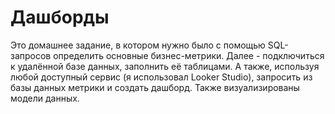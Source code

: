 # Дашборды
Это домашнее задание, в котором нужно было с помощью SQL-запросов определить основные бизнес-метрики.
Далее - подключиться к удалённой базе данных, заполнить её таблицами. 
А также, используя любой доступный сервис (я использовал Looker Studio), 
запросить из базы данных метрики и создать дашборд.
Также визуализированы модели данных.
